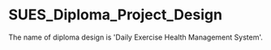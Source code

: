 # SUES_Diploma_Project_Design
The name of diploma design is 'Daily Exercise Health Management System'.
